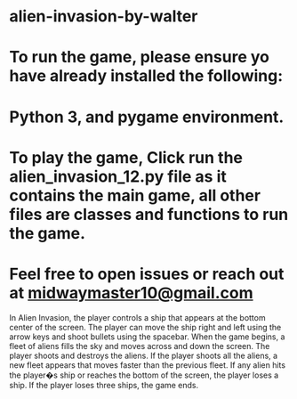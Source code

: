# alien-invasion-by-walter
# To run the game, please ensure yo have already installed the following:
# Python 3, and pygame environment.
# To play the game, Click run the alien_invasion_12.py file as it contains the main game, all other files are classes and functions to run the game. 
# Feel free to open issues or reach out at midwaymaster10@gmail.com

In Alien Invasion, the player controls a ship that appears at 
the bottom center of the screen. The player can move the ship 
right and left using the arrow keys and shoot bullets using the 
spacebar. When the game begins, a fleet of aliens fills the sky 
and moves across and down the screen. The player shoots and 
destroys the aliens. If the player shoots all the aliens, a new fleet 
appears that moves faster than the previous fleet. If any alien hits 
the player�s ship or reaches the bottom of the screen, the player 
loses a ship. If the player loses three ships, the game ends.